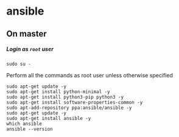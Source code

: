 # ansible

## On  master
##### Login as `root` user
```
sudo su -
```
Perform all the commands as root user unless otherwise specified

```
sudo apt-get update -y
sudo apt-get install python-minimal -y
sudo apt-get install python3-pip python3 -y
sudo apt-get install software-properties-common -y
sudo apt-add-repository ppa:ansible/ansible -y
sudo apt-get update -y
sudo apt-get install ansible -y
which ansible
ansible --version

```
